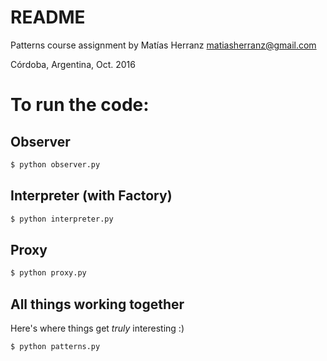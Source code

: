 # README #

Patterns course assignment by Matías Herranz <matiasherranz@gmail.com>

Córdoba, Argentina, Oct. 2016

# To run the code:

## Observer

```python
$ python observer.py
```

## Interpreter (with Factory)

```python
$ python interpreter.py
```

## Proxy

```python
$ python proxy.py
```

## All things working together

Here's where things get *truly* interesting :)

```python
$ python patterns.py
```

